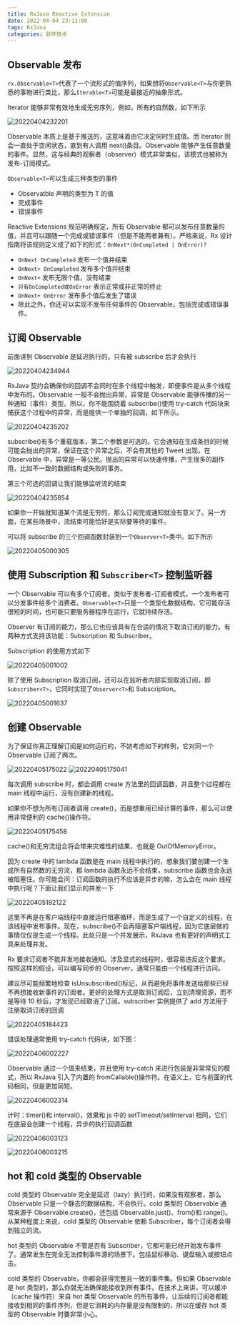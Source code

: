 ```yaml
---
title: RxJava Reactive Extension
date: 2022-04-04 23:11:00
tags: RxJava
categories: 软件技术
---
```


## Observable 发布

`rx.Observable<T>`代表了一个流形式的值序列，如果想将`Observable<T>`与你更熟悉的事物进行类比，那么`Iterable<T>`可能是最接近的抽象形式。

Iterator 能够非常有效地生成无穷序列，例如，所有的自然数，如下所示

![20220404232201](https://gcore.jsdelivr.net/gh/goldsubmarine/cdn@master/blog/20220404232201.png)

Observable 本质上是基于推送的，这意味着由它决定何时生成值。而 Iterator 则会一直处于空闲状态，直到有人调用 next()条目。Observable 能够产生任意数量的事件。显然，这与经典的观察者（observer）模式非常类似，该模式也被称为发布-订阅模式。

`Observable<T>`可以生成三种类型的事件

- Observatble 声明的类型为 T 的值
- 完成事件
- 错误事件

Reactive Extensions 规范明确规定，所有 Observable 都可以发布任意数量的值，并且可以跟随一个完成或错误事件（但是不能两者兼有）。严格来说，Rx 设计指南将该规则定义成了如下的形式：`OnNext*(OnCompleted | OnError)?`

- `OnNext OnCompleted` 发布一个值并结束
- `OnNext+ OnCompleted` 发布多个值并结束
- `OnNext+` 发布无限个值，没有结束
- `只有OnCompleted或OnError` 表示正常或非正常的终止
- `OnNext+ OnError` 发布多个值后发生了错误
- 除此之外，你还可以实现不发布任何事件的 Observable，包括完成或错误事件。

## 订阅 Observable

前面讲到 Observable 是延迟执行的，只有被 subscribe 后才会执行

![20220404234944](https://gcore.jsdelivr.net/gh/goldsubmarine/cdn@master/blog/20220404234944.png)

RxJava 契约会确保你的回调不会同时在多个线程中触发，即便事件是从多个线程中发布的。Observable 一般不会抛出异常，异常是 Observable 能够传播的另一种通知（事件）类型。所以，你不能围绕着 subscribe()使用 try-catch 代码块来捕获这个过程中的异常，而是提供一个单独的回调，如下所示。

![20220404235202](https://gcore.jsdelivr.net/gh/goldsubmarine/cdn@master/blog/20220404235202.png)

subscribe()有多个重载版本，第二个参数是可选的。它会通知在生成条目的时候可能会抛出的异常，保证在这个异常之后，不会有其他的 Tweet 出现。在 Observable 中，异常是一等公民。抛出的异常可以快速传播，产生很多的副作用，比如不一致的数据结构或失败的事务。

第三个可选的回调让我们能够监听流的结束

![20220404235854](https://gcore.jsdelivr.net/gh/goldsubmarine/cdn@master/blog/20220404235854.png)

如果你一开始就知道某个流是无穷的，那么订阅完成通知就没有意义了。另一方面，在某些场景中，流结束可能恰好是实际要等待的事件。

可以将 subscribe 的三个回调函数封装到一个`Observer<T>`类中。如下所示

![20220405000305](https://gcore.jsdelivr.net/gh/goldsubmarine/cdn@master/blog/20220405000305.png)

## 使用 Subscription 和 `Subscriber<T>` 控制监听器

一个 Observable 可以有多个订阅者。类似于发布者-订阅者模式，一个发布者可以分发事件给多个消费者。`Observable<T>`只是一个类型化数据结构，它可能存活很短的时间，也可能只要服务器程序在运行，它就持续存活。

Observer 有订阅的能力，那么它也应该具有在合适的情况下取消订阅的能力。有两种方式支持该功能：Subscription 和 Subscriber。

Subscription 的使用方式如下

![20220405001002](https://gcore.jsdelivr.net/gh/goldsubmarine/cdn@master/blog/20220405001002.png)

除了使用 Subscription 取消订阅，还可以在监听者内部实现取消订阅，即`Subscriber<T>`，它同时实现了`Observer<T>`和 Subscription。

![20220405001637](https://gcore.jsdelivr.net/gh/goldsubmarine/cdn@master/blog/20220405001637.png)

## 创建 Observable

为了保证你真正理解订阅是如何运行的，不妨考虑如下的样例，它对同一个 Observable 订阅了两次。

![20220405175022](https://gcore.jsdelivr.net/gh/goldsubmarine/cdn@master/blog/20220405175022.png)
![20220405175041](https://gcore.jsdelivr.net/gh/goldsubmarine/cdn@master/blog/20220405175041.png)

每次调用 subscribe 时，都会调用 create 方法里的回调函数，并且整个过程都在 main 线程中运行，没有创建新的线程。

如果你不想为所有订阅者调用 create()，而是想重用已经计算的事件，那么可以使用非常便利的 cache()操作符。

![20220405175458](https://gcore.jsdelivr.net/gh/goldsubmarine/cdn@master/blog/20220405175458.png)

cache()和无穷流组合将会带来灾难性的结果，也就是 OutOfMemoryError。

因为 create 中的 lambda 函数是在 main 线程中执行的，想象我们要创建一个生成所有自然数的无穷流，那 lambda 函数永远不会结束，subscribe 函数也会永远被阻塞住。你可能会问：订阅函数的执行不应该是异步的嘛，怎么会在 main 线程中执行呢？下面让我们显示的并发一下

![20220405182122](https://gcore.jsdelivr.net/gh/goldsubmarine/cdn@master/blog/20220405182122.png)

这里不再是在客户端线程中直接运行阻塞循环，而是生成了一个自定义的线程，在该线程中发布事件。现在，subscribe()不会再阻塞客户端线程，因为它底层做的事情仅仅是生成一个线程。此处只是一个并发展示，RxJava 也有更好的声明式工具来处理并发。

Rx 要求订阅者不能并发地接收通知。涉及显式的线程时，很容易违反这个要求。按照这样的假设，可以编写同步的 Observer，通常只能由一个线程进行访问。

建议尽可能频繁地检查 isUnsubscribed()标记，从而避免将事件发送给那些已经不再想接收新事件的订阅者。更好的处理方式是取消订阅后，立刻清理资源，而不是等待 10 秒后，才发现已经取消了订阅。subscriber 实例提供了 add 方法用于注册取消订阅的回调

![20220405184423](https://gcore.jsdelivr.net/gh/goldsubmarine/cdn@master/blog/20220405184423.png)

错误处理通常使用 try-catch 代码块，如下图：

![20220406002227](https://gcore.jsdelivr.net/gh/goldsubmarine/cdn@master/blog/20220406002227.png)

Observable 通过一个值来结束，并且使用 try-catch 来进行包装是非常常见的模式，所以 RxJava 引入了内置的 fromCallable()操作符。在语义上，它与前面的代码相同，但是更加简短。

![20220406002314](https://gcore.jsdelivr.net/gh/goldsubmarine/cdn@master/blog/20220406002314.png)

计时：timer()和 interval()，效果和 js 中的 setTimeout/setInterval 相同，它们在底层会创建一个线程，异步的执行回调函数

![20220406003123](https://gcore.jsdelivr.net/gh/goldsubmarine/cdn@master/blog/20220406003123.png)

![20220406003215](https://gcore.jsdelivr.net/gh/goldsubmarine/cdn@master/blog/20220406003215.png)

## hot 和 cold 类型的 Observable

cold 类型的 Observable 完全是延迟（lazy）执行的，如果没有观察者，那么 Observable 只是一个静态的数据结构，不会执行。cold 类型的 Observable 通常来源于 Observable.create()，还包括 Observable.just()、from()和 range()。从某种程度上来说，cold 类型的 Observable 依赖 Subscriber，每个订阅者会得到独立的流。

hot 类型的 Observable 不管是否有 Subscriber，它都可能已经开始发布事件了。通常发生在完全无法控制事件源的场景下。包括鼠标移动、键盘输入或按钮点击。

cold 类型的 Observable，你都会获得完整且一致的事件集。但如果 Observable 是 hot 类型的，那么你就无法确保能接收到所有事件。在技术上来讲，可以缓冲（cache 操作符）来自 hot 类型 Observable 的所有事件，让后续的订阅者都能接收到相同的事件序列，但是它消耗的内存量是没有限制的，所以在缓存 hot 类型的 Observable 时要非常小心。
